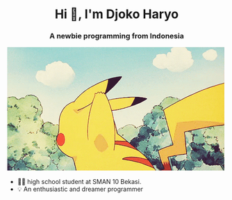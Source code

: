 <h1 align="center">Hi 👋, I'm Djoko Haryo</h1>
<h3 align="center">A newbie programming from Indonesia</h3>

<picture align="center">
 <source media="(prefers-color-scheme: dark)" srcset="./hello1.gif">
 <source media="(prefers-color-scheme: light)" srcset="./hello1.gif">
 <img alt="hello .gif" src="./hello.gif">
</picture>

- 👨‍🎓 high school student at SMAN 10 Bekasi.
- 💡 An enthusiastic and dreamer programmer
